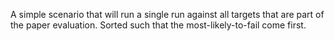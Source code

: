 A simple scenario that will run a single run against all targets that are part of the paper evaluation.
Sorted such that the most-likely-to-fail come first.